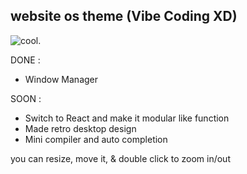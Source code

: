 ## website os theme (Vibe Coding XD)
![cool.](./Video_2025-09-03_02-22-51.gif)


DONE :
- Window Manager

SOON :
- Switch to React and make it modular
  like function
- Made retro desktop design
- Mini compiler and auto completion

you can resize, move it, & double click to zoom in/out
